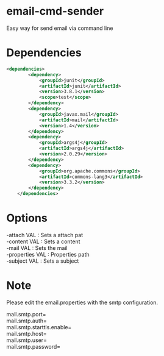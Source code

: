 # email-cmd-sender
Easy way for send email via command line

# Dependencies
```xml
<dependencies>
		<dependency>
			<groupId>junit</groupId>
			<artifactId>junit</artifactId>
			<version>3.8.1</version>
			<scope>test</scope>
		</dependency>
		<dependency>
			<groupId>javax.mail</groupId>
			<artifactId>mail</artifactId>
			<version>1.4</version>
		</dependency>
		<dependency>
			<groupId>args4j</groupId>
			<artifactId>args4j</artifactId>
			<version>2.0.29</version>
		</dependency>
		<dependency>
			<groupId>org.apache.commons</groupId>
			<artifactId>commons-lang3</artifactId>
			<version>3.3.2</version>
		</dependency>
	</dependencies>
```

# Options

 -attach VAL     : Sets a attach pat<br/>
 -content VAL    : Sets a content
 <br/>
 -mail VAL       : Sets the mail
 <br/>
 -properties VAL : Properties path
 <br/>
 -subject VAL    : Sets a subject
 
# Note
 
 Please edit the email.properties with the smtp configuration.
 
mail.smtp.port=<br/>
mail.smtp.auth=<br/>
mail.smtp.starttls.enable=<br/>
mail.smtp.host=<br/>
mail.smtp.user=<br/>
mail.smtp.password=<br/>
